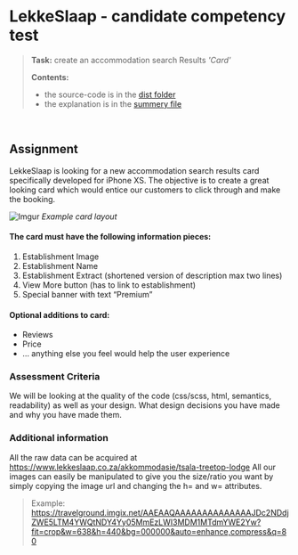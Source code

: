 # LekkeSlaap - candidate competency test
> **Task:** create an accommodation search Results *'Card'*
>
> **Contents:** 
> - the source-code is in the [dist folder](/lekrtest/dist/)
> - the explanation is in the [summery file](/lekrtest/summery.md)
<br>


## Assignment
LekkeSlaap is looking for a new accommodation search results card specifically developed for iPhone XS. 
The objective is to create a great looking card which would entice our customers to click through and make the booking. 

![Imgur](https://i.imgur.com/B5bPsgQ.jpg)
*Example card layout*

#### The card must have the following information pieces:
1. Establishment Image
2. Establishment Name
3. Establishment Extract (shortened version of description max two lines)
4. View More button (has to link to establishment)
5. Special banner with text “Premium”

#### Optional additions to card:
- Reviews
- Price
- … anything else you feel would help the user experience

### Assessment Criteria
We will be looking at the quality of the code (css/scss, html, semantics, readability) as well as your design. 
What design decisions you have made and why you have made them. 

### Additional information
All the raw data can be acquired at https://www.lekkeslaap.co.za/akkommodasie/tsala-treetop-lodge
All our images can easily be manipulated to give you the size/ratio you want by simply copying the image url and changing the h= and w= attributes. 
>Example: 
>https://travelground.imgix.net/AAEAAQAAAAAAAAAAAAAAJDc2NDdjZWE5LTM4YWQtNDY4Yy05MmEzLWI3MDM1MTdmYWE2Yw?fit=crop&w=638&h=440&bg=000000&auto=enhance,compress&q=80



